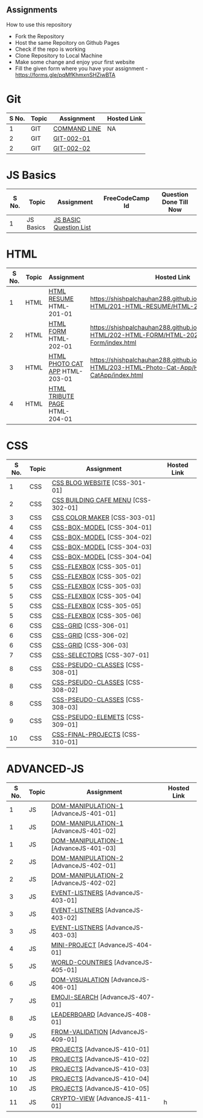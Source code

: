 ## Assignments

How to use this repository

- Fork the Repository
- Host the same Repoitory on Github Pages
- Check if the repo is working
- Clone Repository to Local Machine
- Make some change and enjoy your first website
- Fill the given form where you have your assignment - https://forms.gle/pqMfKhmxnSHZiwBTA

# Git

| S No. | Topic | Assignment                                                | Hosted Link |
| ----- | ----- | --------------------------------------------------------- | ----------- |
| 1     | GIT   | [COMMAND LINE](./0-Git/GIT-001-COMMANDLINE/ )            | NA          |
| 2     | GIT   | [GIT-002-01](./0-Git/GIT-002-GIT-PRACTICE/)              |             |
| 2     | GIT   | [GIT-002-02](./0-Git/GIT-002-GIT-PRACTICE/)              |             |

# JS Basics

| S No. | Topic     | Assignment                                | FreeCodeCamp Id | Question Done Till Now |
| ----- | --------- | ----------------------------------------- | --------------- | --------------- |
| 1     | JS Basics | [JS BASIC Question List](./1-JS-BASICS/) |                 |                 |

# HTML

| S No. | Topic | Assignment                                              | Hosted Link |
| ----- | ----- | ------------------------------------------------------- | ----------- |
| 1     | HTML  | [HTML RESUME](./2-HTML/201-HTML-RESUME) HTML-201-01              |   https://shishpalchauhan288.github.io/WebAssignment/2-HTML/201-HTML-RESUME/HTML-201-01/index.html         |
| 2     | HTML  | [HTML FORM](./2-HTML/202-HTML-FORM/)  HTML-202-01                 |        https://shishpalchauhan288.github.io/WebAssignment/2-HTML/202-HTML-FORM/HTML-202-02-Form/index.html             |
| 3     | HTML  | [HTML PHOTO CAT APP](./2-HTML/203-HTML-Photo-Cat-App/) HTML-203-01  | https://shishpalchauhan288.github.io/WebAssignment/2-HTML/203-HTML-Photo-Cat-App/HTML-203-01-CatApp/index.html            |
| 4     | HTML  | [HTML TRIBUTE PAGE](./2-HTML/204-HTML-TRIBUTE-PAGE/) HTML-204-01   |             |

# CSS

| S No. | Topic | Assignment                                                               | Hosted Link |
| ----- | ----- | ------------------------------------------------------------------------ | ----------- |
| 1     | CSS   | [CSS BLOG WEBSITE](./3-CSS/301-CSS-BLOG-WEBSITE/) [CSS-301-01]               |             |
| 2     | CSS   | [CSS BUILDING CAFE MENU](./3-CSS/302-CSS-Building-Cafe-Menu/)  [CSS-302-01]  |             |
| 3     | CSS   | [CSS COLOR MAKER](./3-CSS/303-CSS-COLOR-MARKER/)     [CSS-303-01]            |             |
| 4     | CSS   | [CSS-BOX-MODEL](./3-CSS/304-CSS-BOX-MODEL/)     [CSS-304-01]                 |             |
| 4     | CSS   | [CSS-BOX-MODEL](./3-CSS/304-CSS-BOX-MODEL/)     [CSS-304-02]                 |             |
| 4     | CSS   | [CSS-BOX-MODEL](./3-CSS/304-CSS-BOX-MODEL/)     [CSS-304-03]                 |             |
| 4     | CSS   | [CSS-BOX-MODEL](./3-CSS/304-CSS-BOX-MODEL/)     [CSS-304-04]                 |             |
| 5     | CSS   | [CSS-FLEXBOX](./3-CSS/305-CSS-Flexbox/)    [CSS-305-01]                      |             |
| 5     | CSS   | [CSS-FLEXBOX](./3-CSS/305-CSS-Flexbox/)    [CSS-305-02]                      |             |
| 5     | CSS   | [CSS-FLEXBOX](./3-CSS/305-CSS-Flexbox/)    [CSS-305-03]                      |             |
| 5     | CSS   | [CSS-FLEXBOX](./3-CSS/305-CSS-Flexbox/)    [CSS-305-04]                      |             |
| 5     | CSS   | [CSS-FLEXBOX](./3-CSS/305-CSS-Flexbox/)    [CSS-305-05]                      |             |
| 5     | CSS   | [CSS-FLEXBOX](./3-CSS/305-CSS-Flexbox/)    [CSS-305-06]                      |             |
| 6     | CSS   | [CSS-GRID](./3-CSS/306-CSS-Grid/)          [CSS-306-01]                      |             |
| 6     | CSS   | [CSS-GRID](./3-CSS/306-CSS-Grid/)          [CSS-306-02]                      |             |
| 6     | CSS   | [CSS-GRID](./3-CSS/306-CSS-Grid/)          [CSS-306-03]                      |             |
| 7     | CSS   | [CSS-SELECTORS](./3-CSS/307-Advance-CSS-Selectors/)    [CSS-307-01]          |             |
| 8     | CSS   | [CSS-PSEUDO-CLASSES](./3-CSS/308-CSS-Pseudo-Classes/)  [CSS-308-01]          |             |
| 8     | CSS   | [CSS-PSEUDO-CLASSES](./3-CSS/308-CSS-Pseudo-Classes/)  [CSS-308-02]          |             |
| 8     | CSS   | [CSS-PSEUDO-CLASSES](./3-CSS/308-CSS-Pseudo-Classes/)  [CSS-308-03]          |             |
| 9     | CSS   | [CSS-PSEUDO-ELEMETS](./3-CSS/309-CSS-Pseudo-Elements/) [CSS-309-01]          |             |
| 10    | CSS   | [CSS-FINAL-PROJECTS](./3-CSS/310-Final-MCT-Projects/)  [CSS-310-01]          |             |

# ADVANCED-JS

| S No. | Topic | Assignment                                                                | Hosted Link |
| ----- | ----- | ------------------------------------------------------------------------- | ----------- |
| 1     | JS    | [DOM-MANIPULATION-1](./4-Advance-JS/401-DOM-Manipulation/)  [AdvanceJS-401-01]             |             |
| 1     | JS    | [DOM-MANIPULATION-1](./4-Advance-JS/401-DOM-Manipulation/)  [AdvanceJS-401-02]             |             |
| 1     | JS    | [DOM-MANIPULATION-1](./4-Advance-JS/401-DOM-Manipulation/)  [AdvanceJS-401-03]             |             |
| 2     | JS    | [DOM-MANIPULATION-2](./4-Advance-JS/402-DOM-Manipulation/)  [AdvanceJS-402-01]             |             |
| 2     | JS    | [DOM-MANIPULATION-2](./4-Advance-JS/402-DOM-Manipulation/)  [AdvanceJS-402-02]             |             |
| 3     | JS    | [EVENT-LISTNERS](./4-Advance-JS/403-Event-Listeners/)       [AdvanceJS-403-01]           |             |
| 3     | JS    | [EVENT-LISTNERS](./4-Advance-JS/403-Event-Listeners/)       [AdvanceJS-403-02]           |             |
| 3     | JS    | [EVENT-LISTNERS](./4-Advance-JS/403-Event-Listeners/)       [AdvanceJS-403-03]           |             |
| 4     | JS    | [MINI-PROJECT](./4-Advance-JS/404-Mini-Project-Solar%20System/)   [AdvanceJS-404-01]       |             |
| 5     | JS    | [WORLD-COUNTRIES](./4-Advance-JS/405-WorldCountries-Data-Visualization/) [AdvanceJS-405-01] |             |
| 6     | JS    | [DOM-VISUALATION](./4-Advance-JS/406-Data-visualization/)     [AdvanceJS-406-01]          |             |
| 7     | JS    | [EMOJI-SEARCH](./4-Advance-JS/407-Emoji-search/)              [AdvanceJS-407-01]           |             |
| 8     | JS    | [LEADERBOARD](./4-Advance-JS/408-leaderboard/)    [AdvanceJS-408-01]                       |             |
| 9     | JS    | [FROM-VALIDATION](./4-Advance-JS/409-form-validation/)          [AdvanceJS-409-01]         |             |
| 10    | JS    | [PROJECTS](./4-Advance-JS/410-Projects/)             [AdvanceJS-410-01]                    |             |
| 10    | JS    | [PROJECTS](./4-Advance-JS/410-Projects/)             [AdvanceJS-410-02]                    |             |
| 10    | JS    | [PROJECTS](./4-Advance-JS/410-Projects/)             [AdvanceJS-410-03]                    |             |
| 10    | JS    | [PROJECTS](./4-Advance-JS/410-Projects/)             [AdvanceJS-410-04]                    |             |
| 10    | JS    | [PROJECTS](./4-Advance-JS/410-Projects/)             [AdvanceJS-410-05]                    |             |
| 11    | JS    | [CRYPTO-VIEW](./4-Advance-JS/411-crypto-view/)         [AdvanceJS-411-01]                  |    h         |
